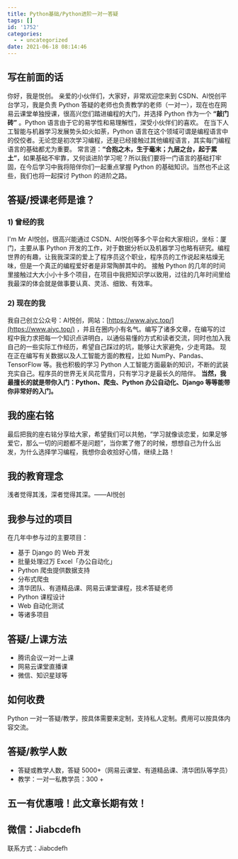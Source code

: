 ```yaml
---
title: Python基础/Python进阶一对一答疑
tags: []
id: '1752'
categories:
  - - uncategorized
date: 2021-06-18 08:14:46
---
```


## 写在前面的话

你好，我是悦创。 亲爱的小伙伴们，大家好，非常欢迎您来到 CSDN、AI悦创平台学习，我是负责 Python 答疑的老师也负责教学的老师（一对一），现在也在网易云课堂单独授课，很高兴您们踏进编程的大门，并选择 Python 作为一个 **“敲门砖”** 。Python 语言由于它的易学性和易理解性，深受小伙伴们的喜欢。 在当下人工智能与机器学习发展势头如火如荼，Python 语言在这个领域可谓是编程语言中的佼佼者。无论您是初次学习编程，还是已经接触过其他编程语言，其实每门编程语言的基础都尤为重要。 常言道：**“合抱之木，生于毫末；九层之台，起于累土”**，如果基础不牢靠，又何谈进阶学习呢？所以我们要将一门语言的基础打牢固，在今后学习中我将陪伴你们一起重点掌握 Python 的基础知识。当然也不止这些，我们也将一起探讨 Python 的进阶之路。

## 答疑/授课老师是谁？

### 1) 曾经的我

I'm Mr AI悦创，很高兴能通过 CSDN、AI悦创等多个平台和大家相识，坐标：厦门，主要从事 Python 开发的工作，对于数据分析以及机器学习也略有研究。编程世界的有趣，让我我深深的爱上了程序员这个职业，程序员的工作说起来枯燥无味，但是一个真正的编程爱好者是非常陶醉其中的。 接触 Python 的几年的时间里接触过大大小小十多个项目，在项目中我把知识学以致用，过往的几年时间里给我最深的体会就是做事要认真、灵活、细致、有效率。

### 2) 现在的我

我自己创立公众号：AI悦创，网站：[https://www.aiyc.top/](https://www.aiyc.top/) ，并且在圈内小有名气。编写了诸多文章，在编写的过程中我力求把每一个知识点讲明白，以通俗易懂的方式和读者交流，同时也加入我自己的一些实际工作经历，希望自己踩过的坑，能够让大家避免，少走弯路。 现在正在编写有关数据以及人工智能方面的教程，比如 NumPy、Pandas、TensorFlow 等。我也积极的学习 Python 人工智能方面最新的知识，不断的武装充实自己。程序员的世界无关风花雪月，只有学习才是最长久的陪伴。 **当然，我最擅长的就是带你入门：Python、爬虫、Python 办公自动化、Django 等等能带你非常好的入门。**

## 我的座右铭

最后把我的座右铭分享给大家，希望我们可以共勉，“学习就像谈恋爱，如果足够爱它，那么一切的问题都不是问题”，当你累了倦了的时候，想想自己为什么出发，为什么选择学习编程，我想你会收拾好心情，继续上路！

## 我的教育理念

浅者觉得其浅，深者觉得其深。——AI悦创

## 我参与过的项目

在几年中参与过的主要项目：

*   基于 Django 的 Web 开发
*   批量处理过万 Excel「办公自动化」
*   Python 爬虫提供数据支持
*   分布式爬虫
*   清华团队、有道精品课、网易云课堂课程，技术答疑老师
*   Python 课程设计
*   Web 自动化测试
*   等诸多项目

## 答疑/上课方法

*   腾讯会议一对一上课
*   网易云课堂直播课
*   微信、知识星球等

## 如何收费

Python 一对一答疑/教学，按具体需要来定制，支持私人定制。费用可以按具体内容交流。

## 答疑/教学人数

*   答疑或教学人数，答疑 5000+（网易云课堂、有道精品课、清华团队等学员）
*   教学：一对一私教学员：300 +

## 五一有优惠哦！此文章长期有效！

## 微信：Jiabcdefh

联系方式：Jiabcdefh